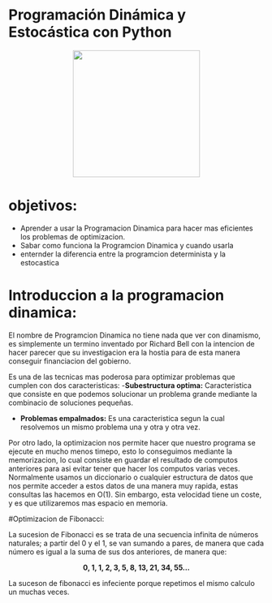   <h1>Programación Dinámica y Estocástica con Python</h1>
</div>

<div align="center"> 
  <img src="readme_img/python.png" width="250">
</div>

<h1>objetivos:</h1>

- Aprender a usar la Programacion Dinamica para hacer mas eficientes los problemas de optimizacion.
- Sabar como funciona la Programcion Dinamica y cuando usarla
- enternder la diferencia entre la programcion determinista y la estocastica


<h1>Introduccion a la programacion dinamica:</h1>

El nombre de Programcion Dinamica no tiene nada que ver con dinamismo, es simplemente un termino inventado por Richard Bell con la intencion de hacer parecer que su investigacion era la hostia para de esta manera conseguir financiacion del gobierno.

Es una de las tecnicas mas poderosa para optimizar problemas que cumplen con dos caracteristicas:
-**Subestructura optima:** Caracteristica que consiste en que podemos solucionar un problema grande mediante la combinacio de soluciones pequeñas.

- **Problemas empalmados:** Es una caracteristica segun la cual resolvemos un mismo problema una y otra y otra vez.

Por otro lado, la optimizacion nos permite hacer que nuestro programa se ejecute en mucho menos timepo, esto lo conseguimos mediante la memorizacion, lo cual consiste en guardar el resultado de computos anteriores para asi evitar tener que hacer los computos varias veces. Normalmente usamos un diccionario o cualquier estructura de datos que nos permite acceder a estos datos de una manera muy rapida, estas consultas las hacemos en O(1). Sin embargo, esta velocidad tiene un coste, y es que utilizaremos mas espacio en memoria.

#Optimizacion de Fibonacci:

La sucesion de Fibonacci es se trata de una secuencia infinita de números naturales; a partir del 0 y el 1, se van sumando a pares, de manera que cada número es igual a la suma de sus dos anteriores, de manera que:
                       <div align="center">  **0, 1, 1, 2, 3, 5, 8, 13, 21, 34, 55…**</div>
                       
La suceson de fibonacci es infeciente porque repetimos el mismo calculo un muchas veces.

